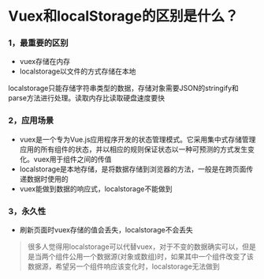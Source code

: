 # Vuex和localStorage的区别是什么？

### 1，最重要的区别

* vuex存储在内存
* localstorage以文件的方式存储在本地

localstorage只能存储字符串类型的数据，存储对象需要JSON的stringify和parse方法进行处理。读取内存比读取硬盘速度要快

### 2，应用场景

* vuex是一个专为Vue.js应用程序开发的状态管理模式。它采用集中式存储管理应用的所有组件的状态，并以相应的规则保证状态以一种可预测的方式发生变化。vuex用于组件之间的传值
* localstorage是本地存储，是将数据存储到浏览器的方法，一般是在跨页面传递数据时使用的
* vuex能做到数据的响应式，localstorage不能做到

### 3，永久性

* 刷新页面时vuex存储的值会丢失，localstorage不会丢失

> 很多人觉得用localstorage可以代替vuex，对于不变的数据确实可以，但是是当两个组件公用一个数据源(对象或数组)时，如果其中一个组件改变了该数据源，希望另一个组件响应该变化时，localstorage无法做到

